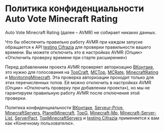 # Политика конфиденциальности Auto Vote Minecraft Rating
Auto Vote Minecraft Rating (далее – AVMR) не собирает никаких данных.

Что бы обеспечить правильно работу AVMR при каждом запуске обращается к API [testing Cifrazia](https://api-testing.cifrazia.com/) для проверки правильности вашего времени. Вы можете отключить это в настройках AVMR (Опции> «Отключить проверку времени при старте расширения»)

Перед добавлением проекта AVMR проверяет авторизацию [ВКонтаке](https://vk.com/), это нужно для голосования на [TopCraft](http://topcraft.ru/), [MCTop](https://mctop.su/), [MCRate](http://mcrate.su/), [MinecraftRating](http://minecraftrating.ru/) и [MonitoringMinecraft](http://monitoringminecraft.ru/). Эта проверка авторизации проходит только для этих перечисленных топов. Её можно отключить в настройках AVMR (Опции> «Отключить проверку при добавлении проекта»), но мы не гарантируем правильную работу AVMR после отключения этой проверки.

Политика конфиденциальности [ВКонтаке](https://vk.com/privacy), [Serveur-Prive](https://serveur-prive.net/cgu), [MinecraftServers](https://minecraftservers.org/privacy), [PlanetMinecraft](https://www.planetminecraft.com/privacy_policy/), [TopG](https://topg.org/privacy), [Minecraft-Mp](https://minecraft-mp.com/privacy/), [Minecraft-Server-List](https://minecraft-server-list.com/privacy/), [ServerPact](https://www.serverpact.com/algemene_voorwaarden.htm), [TopMinecraftServers](https://topminecraftservers.org/privacy.php) и [testing Cifrazia](https://testing.cifrazia.com/ru/faq/confidentiality) применяется к вам как «Конечному пользователю».